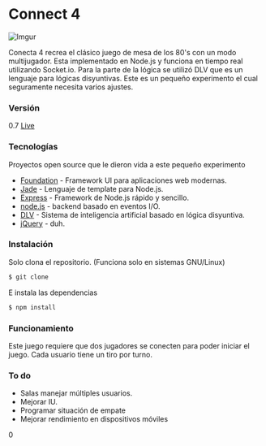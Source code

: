 Connect 4
==========

![Imgur](http://i.imgur.com/YstzI0h.gif)

Conecta 4 recrea el clásico juego de mesa de los 80's con un modo multijugador. Esta implementado en Node.js y funciona en tiempo real utilizando Socket.io. Para la parte de la lógica se utilizó DLV que es un lenguaje para lógicas disyuntivas. Este es un pequeño experimento el cual seguramente necesita varios ajustes.

### Versión
0.7
[Live] 

### Tecnologías

Proyectos open source que le dieron vida a este pequeño experimento

* [Foundation] - Framework UI para aplicaciones web modernas.
* [Jade] - Lenguaje de template para Node.js.
* [Express] - Framework de Node.js rápido y sencillo.
* [node.js] - backend basado en eventos I/O.
* [DLV] - Sistema de inteligencia artificial basado en lógica disyuntiva.
* [jQuery] - duh.

### Instalación

Solo clona el repositorio. (Funciona solo en sistemas GNU/Linux) 

```sh
$ git clone 
```
E instala las dependencias
```sh
$ npm install
```

### Funcionamiento

Este juego requiere que dos jugadores se conecten para poder iniciar el juego. Cada usuario tiene un tiro por turno.

### To do
- Salas  manejar múltiples usuarios.
- Mejorar IU.
- Programar situación de empate
- Mejorar rendimiento en dispositivos móviles

[Foundation]:http://foundation.zurb.com/
[node.js]:http://nodejs.org
[jQuery]:http://jquery.com
[express]:http://expressjs.com
[DLV]:http://www.dlvsystem.com/
[Jade]:http://jade-lang.com/
[Live]: http://pacific-eyrie-9152.herokuapp.com
0
